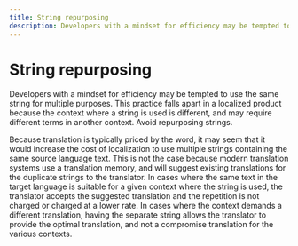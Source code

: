 ```yaml
---
title: String repurposing
description: Developers with a mindset for efficiency may be tempted to use the same string for multiple purposes. This practice falls apart in a localized product because the context where a string is used is different, and may require different terms in another context.
---
```


# String repurposing

Developers with a mindset for efficiency may be tempted to use the same string for multiple purposes.
This practice falls apart in a localized product because the context where a string is used is different, and may require different terms in another context.
Avoid repurposing strings.

Because translation is typically priced by the word, it may seem that it would increase the cost of localization to use multiple strings containing the same source language text.
This is not the case because modern translation systems use a translation memory, and will suggest existing translations for the duplicate strings to the translator.
In cases where the same text in the target language is suitable for a given context where the string is used, the translator accepts the suggested translation and the repetition is not charged or charged at a lower rate.
In cases where the context demands a different translation, having the separate string allows the translator to provide the optimal translation, and not a compromise translation for the various contexts.